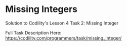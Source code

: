 # Missing Integers
Solution to Codility's Lesson 4 Task 2: Missing Integer

Full Task Description Here: https://codility.com/programmers/task/missing_integer/
